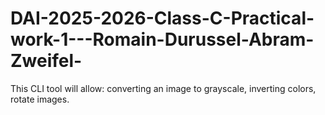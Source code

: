 # DAI-2025-2026-Class-C-Practical-work-1---Romain-Durussel-Abram-Zweifel-
This CLI tool will allow:  converting an image to grayscale, inverting colors, rotate images.
